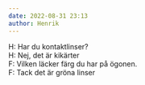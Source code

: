 ```yaml
---
date: 2022-08-31 23:13
author: Henrik
---
```

H: Har du kontaktlinser?   
H: Nej, det är kikärter   
F: Vilken läcker färg du har på ögonen.   
F: Tack det är gröna linser   
